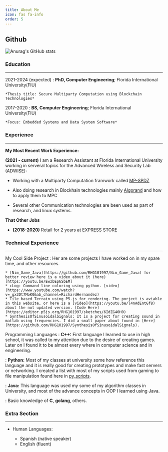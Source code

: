 ```yaml
---
title: About Me
icon: fas fa-info
order: 5
---
```


Github
---------

![Anurag's GitHub stats](https://github-readme-stats.vercel.app/api?username=rhg101997&show_icons=true&theme=github_dark)


### Education

---

2021-2024 (expected)
:   **PhD, Computer Engineering**; Florida International University(FIU)

    *Thesis title: Secure Multiparty Computation using Blockchain Technologies*

2017-2020
:   **BS, Computer Engineering**; Florida International University(FIU)

    *Focus: Embedded Systems and Data System Software*

### Experience

---

**My Most Recent Work Experience:**

**(2021 - current)** I am a Research Assistant at Florida International University working in serveral topics for the Advanced Wireless and Security Lab (ADWISE):

* Working with a Multiparty Computation framwork called [MP-SPDZ](https://github.com/data61/MP-SPDZ)

* Also doing research in Blockhain technologies mainly [Algorand](https://www.algorand.com/futurefi/) and how to apply them to MPC

* Several other Communication technologies are been used as part of research, and linux systems.


**That Other Jobs**

* **(2018-2020)** Retail for 2 years at EXPRESS STORE

### Technical Experience


---

My Cool Side Project
:   Her are some projects I have worked on in my spare time, and other resources.

    * [Nim_Game_Java](https://github.com/RHG101997/Nim_Game_Java) for better review here is a video about it (here)[https://youtu.be/EwzbEp6SbEM]
    * cLog: Command line coloring using python. [video](https://www.youtube.com/watch?v=_gx3Dt7MoK0&ab_channel=RichardHernandez)
    * Tile based Terrain using P5.js for rendering. The porject is aviable in this website, or here is a [video](https://youtu.be/l4nAdEntGf8) about the not updated version. [Code Here](https://editor.p5js.org/RHG101997/sketches/6IdZG40H0)
    * SynthesisOfSinusoidalSignals: It is a project for creating sound in matlab using frequencies. I did a small paper about found in [Here](https://github.com/RHG101997/SynthesisOfSinusoidalSignals).


Programming Languages
:   **C++:** First language I learned to use in high school, it was called to my attention due to the desire of creating games. Later on I found it to be almost every where in computer science and in engineering.

:   **Python:** Most of my classes at university some how reference this language and it is really good for creating prototypes and make fast servers or networking. I created a list with most of my scripts used from gaming to file manipulation found here in [py_scripts].

:   **Java:** This language was used my some of my algorithm classes in University, and most of the advance concepts in OOP I learned using Java.

:   Basic knowledge of **C**, **golang**, others.

[ref]: https://github.com/githubuser/superlongprojectname
[py_scripts]: https://github.com/RHG101997/py_scripts

### Extra Section


---

* Human Languages:

     * Spanish (native speaker)
     * English (fluent)



